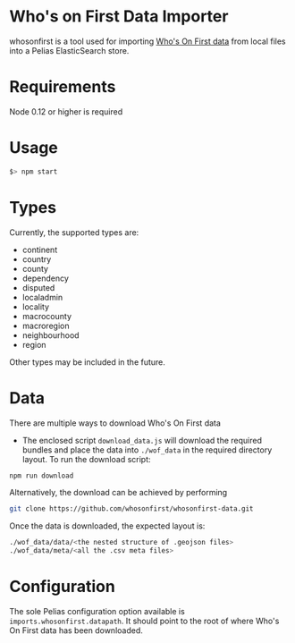 # Who's on First Data Importer

whosonfirst is a tool used for importing [Who's On First data](https://whosonfirst.mapzen.com/) from local files into a Pelias ElasticSearch store.

# Requirements

Node 0.12 or higher is required

# Usage

```bash
$> npm start
```

# Types

Currently, the supported types are:

- continent
- country
- county
- dependency
- disputed
- localadmin
- locality
- macrocounty
- macroregion
- neighbourhood
- region

Other types may be included in the future.  

# Data

There are multiple ways to download Who's On First data

* The enclosed script `download_data.js` will download the required bundles and place the data into `./wof_data` in the required directory layout.  To run the download script:

```bash
npm run download
```

Alternatively, the download can be achieved by performing 

```bash
git clone https://github.com/whosonfirst/whosonfirst-data.git
```

Once the data is downloaded, the expected layout is:

```bash
./wof_data/data/<the nested structure of .geojson files>
./wof_data/meta/<all the .csv meta files>
```


# Configuration

The sole Pelias configuration option available is `imports.whosonfirst.datapath`.  It should point to the root of where Who's On First data has been downloaded.  
